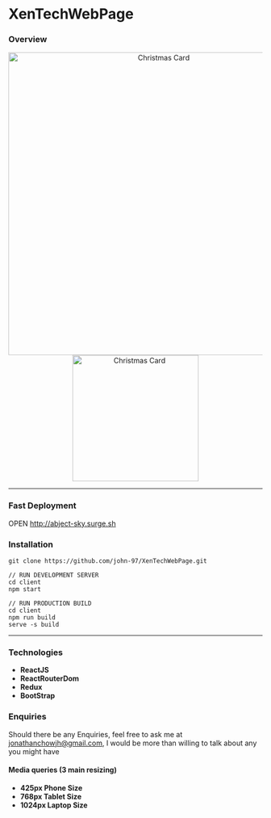 # XenTechWebPage

### Overview

<p align="center">
  <img src="https://i.imgur.com/LUUiERC.png" width="600" title="Christmas Card">
  <img src="https://i.imgur.com/RjAK5W8.png" width="250" title="Christmas Card">
</p>

---

### Fast Deployment

OPEN http://abject-sky.surge.sh

### Installation

```
git clone https://github.com/john-97/XenTechWebPage.git

// RUN DEVELOPMENT SERVER
cd client
npm start

// RUN PRODUCTION BUILD
cd client
npm run build
serve -s build
```

---

### Technologies
* **ReactJS**
* **ReactRouterDom**
* **Redux**
* **BootStrap**

### Enquiries
Should there be any Enquiries, feel free to ask me at jonathanchowjh@gmail.com, I would be more than willing to talk about any you might have

#### Media queries (3 main resizing)
* **425px Phone Size**
* **768px Tablet Size**
* **1024px Laptop Size**